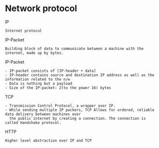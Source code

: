 Network protocol
====================================

IP
```
Internet protocol
```

IP-Packet
```
Building block of data to communicate between a machine with the internet, made up by bytes.
```

IP-Packet
```
- IP-packet consists of [IP-header + data]
- IP-header contains source and destination IP address as well as the information related to the n/w
- Data is nothing but a payload
- Size of the IP-packet: 2(to the power 16) bytes
```

TCP
```
- Transmission Control Protocol, a wrapper over IP. 
- While sending multiple IP packers, TCP Allows for ordered, reliable data delivery between machines over 
  the public internet by creating a connection. The connection is called Handshake protocol.
```

HTTP 
```
Higher level abstraction over IP and TCP
```


